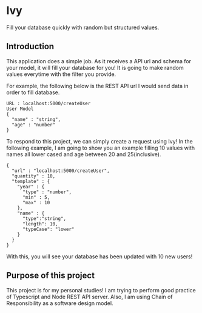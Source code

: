 # Ivy
Fill your database quickly with random but structured values.

## Introduction
This application does a simple job. As it receives a API url and schema for your model, it will fill your database for you! It 
is going to make random values everytime with the filter you provide. 

For example, the following below is the REST API url I would send data in order to fill database.

```
URL : localhost:5000/createUser
User Model
{
  "name" : "string",
  "age" : "number"
}
```

To respond to this project, we can simply create a request using Ivy! In the following example, I am going to show you an example filling 10 values with names all lower cased and age between 20 and 25(inclusive).
```
{
  "url" : "localhost:5000/createUser",
  "quantity" : 10,
  "template" : {
    "year" : {
      "type" : "number",
      "min" : 5,
      "max" : 10
    },
    "name" : {
      "type":"string",
      "length": 10,
      "typeCase": "lower"
    }
  }
}
```
With this, you will see your database has been updated with 10 new users!

## Purpose of this project

This project is for my personal studies! I am trying to perform good practice of Typescript and Node REST API server. Also, I am using Chain of Responsibility as a software design model. 

